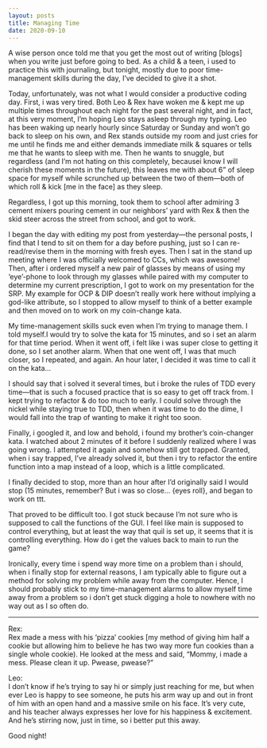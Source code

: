 ```yaml
---
layout: posts
title: Managing Time
date: 2020-09-10
---
```


A wise person once told me that you get the most out of writing [blogs] when you write just before going to bed.  As a child & a teen, i used to practice this with journaling, but tonight, mostly due to poor time-management skills during the day, I’ve decided to give it a shot.

Today, unfortunately, was not what I would consider a productive coding day.  First, i was very tired.  Both Leo & Rex have woken me & kept me up multiple times throughout each night for the past several night, and in fact, at this very moment, I’m hoping Leo stays asleep through my typing.  Leo has been waking up nearly hourly since Saturday or Sunday and won’t go back to sleep on his own, and Rex stands outside my room and just cries for me until he finds me and either demands immediate milk & squares or tells me that he wants to sleep with me.  Then he wants to snuggle, but regardless (and I’m not hating on this completely, becausei know I will cherish these moments in the future), this leaves me with about 6” of sleep space for myself while scrunched up between the two of them—both of which roll & kick [me in the face] as they sleep.

Regardless, I got up this morning, took them to school after admiring 3 cement mixers pouring cement in our neighbors’ yard with Rex & then the skid steer across the street from school, and got to work.

I began the day with editing my post from yesterday—the personal posts, I find that I tend to sit on them for a day before pushing, just so I can re-read/revise them in the morning with fresh eyes.  Then I sat in the stand up meeting where I was officially welcomed to CCs, which was awesome!  Then, after i ordered myself a new pair of glasses by means of using my ‘eye’-phone to look through my glasses while paired with my computer to determine my current prescription, I got to work on my presentation for the SRP.  My example for OCP & DIP doesn’t really work here without implying a god-like attribute, so I stopped to allow myself to think of a better example and then moved on to work on my coin-change kata.

My time-management skills suck even when I’m trying to manage them.  I told myself.I would try to solve the kata for 15 minutes, and so i set an alarm for that time period.  When it went off, i felt like i was super close to getting it done, so I set another alarm.  When that one went off, I was that much closer, so I repeated, and again.  An hour later, I decided it was time to call it on the kata…

I should say that i solved it several times, but i broke the rules of TDD every time—that is such a focused practice that is so easy to get off track from.  I kept trying to refactor & do too much to early.  I could solve through the nickel while staying true to TDD, then when it was time to do the dime, I would fall into the trap of wanting to make it right too soon.  

Finally, i googled it, and low and behold, i found my brother’s coin-changer kata.  I watched about 2 minutes of it before I suddenly realized where I was going wrong.  I attempted it again and somehow still got trapped.  Granted, when i say trapped, I’ve already solved it, but then i try to refactor the entire function into a map instead of a loop, which is a little complicated.  

I finally decided to stop, more than an hour after I’d originally said I would stop (15 minutes, remember?  But i was so close… {eyes roll}, and began to work on ttt.  

That proved to be difficult too.  I got stuck because I’m not sure who is supposed to call the functions of the GUI.  I feel like main is supposed to control everything, but at least the way that quil is set up, it seems that it is controlling everything.  How do i get the values back to main to run the game?  

Ironically, every time i spend way more time on a problem than i should, when i finally stop for external reasons, I am typically able to figure out a method for solving my problem while away from the computer.  Hence, I should probably stick to my time-management alarms to allow myself time away from a problem so i don’t get stuck digging a hole to nowhere with no way out as I so often do.  

***
Rex:  
Rex made a mess with his ‘pizza’ cookies [my method of giving him half a cookie but allowing him to believe he has two way more fun cookies than a single whole cookie).  He looked at the mess and said, “Mommy, i made a mess.  Please clean it up. Pwease, pwease?”

Leo:  
I don’t know if he’s trying to say hi or simply just reaching for me, but when ever Leo is happy to see someone, he puts his arm way up and out in front of him with an open hand and a massive smile on his face.  It’s very cute, and his teacher always expresses her love for his happiness & excitement.  And he’s stirring now, just in time, so i better put this away.

Good night!
